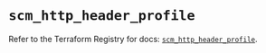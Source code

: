 # `scm_http_header_profile`

Refer to the Terraform Registry for docs: [`scm_http_header_profile`](https://registry.terraform.io/providers/paloaltonetworks/scm/1.0.2/docs/resources/http_header_profile).
